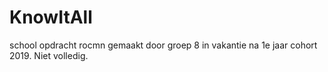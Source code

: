 # KnowItAll
school opdracht rocmn gemaakt door groep 8 in vakantie na 1e jaar cohort 2019. Niet volledig.
